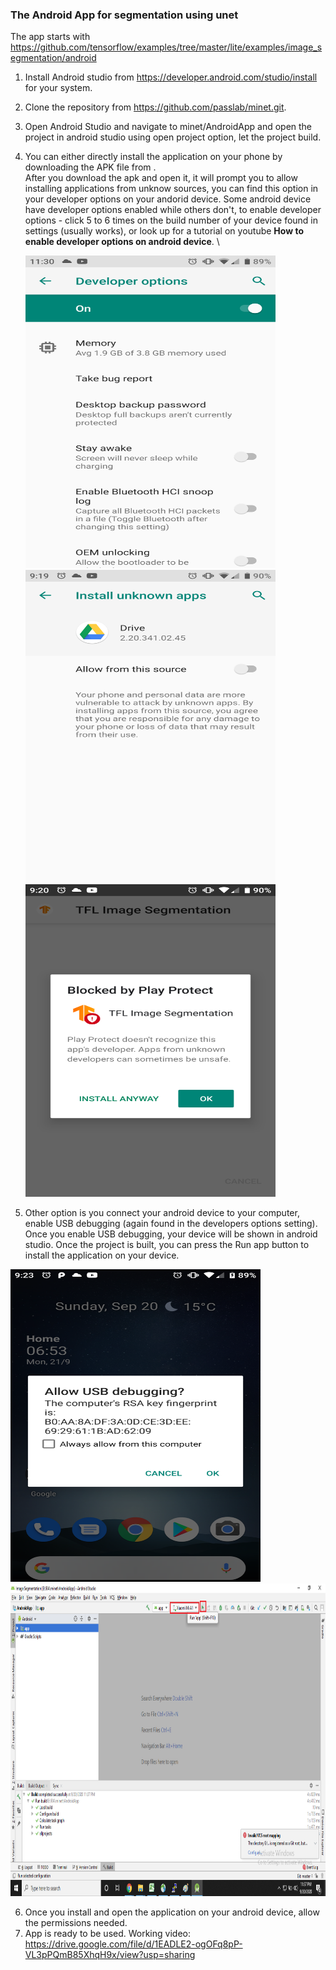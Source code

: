 ### The Android App for segmentation using unet
The app starts with https://github.com/tensorflow/examples/tree/master/lite/examples/image_segmentation/android 


1. Install Android studio from https://developer.android.com/studio/install for your system.
2. Clone the repository from https://github.com/passlab/minet.git.
3. Open Android Studio and navigate to minet/AndroidApp and open the project in android studio using open project option, let the project build.
4. You can either directly install the application on your phone by downloading the APK file from . \
   After you download the apk and open it, it will prompt you to allow installing applications from unknow sources, you can find this option in your developer options on your andorid device. 
   Some android device have developer options enabled while others don't, to enable developer options - click 5 to 6 times on the build number of your device found in settings (usually works), or look up for a tutorial on youtube **How to enable developer options on android device**. \
  
   <img src="https://github.com/passlab/minet/blob/master/AndroidApp/media/Screenshot_20200920-233017.png" height="500" width="400">
   <img src="https://github.com/passlab/minet/blob/master/AndroidApp/media/Screenshot_20200920-211938.png" height="500" width="400">
   <img src="https://github.com/passlab/minet/blob/master/AndroidApp/media/Screenshot_20200920-212002.png" height="500" width="400">
   

5. Other option is you connect your android device to your computer, enable USB debugging (again found in the developers options setting). Once you enable USB debugging, your device will be shown in android studio. Once the project is built, you can press the Run app button to install the application on your device.
<img src="https://github.com/passlab/minet/blob/master/AndroidApp/media/Screenshot_20200920-212336.png" height="500" width="400">
<img src="https://github.com/passlab/minet/blob/master/AndroidApp/media/Device.png" height="500" width="800">



6. Once you install and open the application on your android device, allow the permissions needed. 
7. App is ready to be used. Working video:
   https://drive.google.com/file/d/1EADLE2-ogOFq8pP-VL3pPQmB85XhqH9x/view?usp=sharing